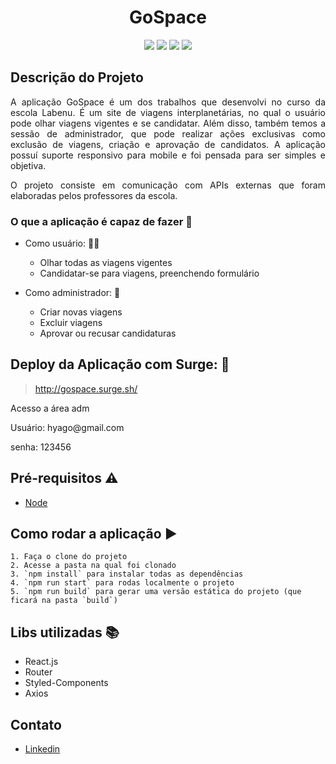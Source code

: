 <h1 align="center"> GoSpace </h1>

<p align="center"><img src="https://img.shields.io/static/v1?label=react&message=framework&color=blue&style=flat&logo=REACT"/>
<img src="https://img.shields.io/static/v1?label=styled-components&message=lib&color=pink&style=flat&logo=STYLED-COMPONENTS"/>
<img src="https://img.shields.io/static/v1?label=axios&message=lib&color=black&style=flat&logo=AXIOS"/>
<img src="https://img.shields.io/static/v1?label=router&message=lib&color=blue&style=flat&logo=ROUTER"/></p>



## Descrição do Projeto
<p align="justify"> A aplicação GoSpace é um dos trabalhos que desenvolvi no curso da escola Labenu. É um site de viagens interplanetárias, no qual o usuário pode olhar viagens vigentes e se candidatar. Além disso, também temos a sessão de administrador, que pode realizar ações exclusivas como exclusão de viagens, criação e aprovação de candidatos. A aplicação possuí suporte responsivo para mobile e foi pensada para ser simples e objetiva.</p>
<p align="justify">O projeto consiste em comunicação com APIs externas que foram elaboradas pelos professores da escola.</p>

### O que a aplicação é capaz de fazer :checkered_flag:
- Como usuário: :ok_woman:
    - Olhar todas as viagens vigentes 
    - Candidatar-se para viagens, preenchendo formulário
    
- Como administrador: :cop:
    - Criar novas viagens
    - Excluir viagens
    - Aprovar ou recusar candidaturas
    
## Deploy da Aplicação com Surge: :dash:

> http://gospace.surge.sh/
<p>Acesso a área adm</p>
<p>Usuário: hyago@gmail.com</p>
<p>senha: 123456</p>

## Pré-requisitos :warning:

- [Node](https://nodejs.org/en/download/)

## Como rodar a aplicação :arrow_forward:
    1. Faça o clone do projeto
    2. Acesse a pasta na qual foi clonado
    3. `npm install` para instalar todas as dependências
    4. `npm run start` para rodas localmente o projeto
    5. `npm run build` para gerar uma versão estática do projeto (que ficará na pasta `build`)
    
## Libs utilizadas :books:

- React.js
- Router
- Styled-Components
- Axios

## Contato
- [Linkedin](https://www.linkedin.com/in/hyago-ribeiro/)
